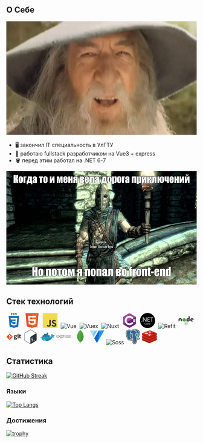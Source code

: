 ## О Себе
<div align="center">
  <img src="./icons/gen.gif" width="600" height="300"/>
</div>

- 🖥️ закончил IT специальность в УлГТУ
- 🐒 работаю  fullstack разработчиком на Vue3 + express
- 🪣 перед этим работал на .NET 6-7

<div align="center">
  <img src="./icons/mem.jpg" width="600" height="300"/>
</div>

## Стек технологий

<div>
  <img src="https://github.com/devicons/devicon/blob/master/icons/css3/css3-plain-wordmark.svg"  title="CSS3" alt="CSS" width="40" height="40"/>&nbsp;
  <img src="https://github.com/devicons/devicon/blob/master/icons/html5/html5-original.svg" title="HTML5" alt="HTML" width="40" height="40"/>&nbsp;
  <img src="https://github.com/devicons/devicon/blob/master/icons/javascript/javascript-original.svg" title="JavaScript" alt="JavaScript" width="40" height="40"/>&nbsp;
  <img src="https://v3.ru.vuejs.org/logo.png" title="Vue" alt="Vue" width="40" height="40"/>&nbsp;
  <img src="https://user-images.githubusercontent.com/7110136/29002857-9e802f08-7ab4-11e7-9c31-604b5d0d0c19.png" title="Vuex" alt="Vuex" width="40" height="40"/>&nbsp;
  <img src="https://seeklogo.com/images/N/nuxt-logo-1CCC5F38FD-seeklogo.com.png" title="Nuxt" alt="Nuxt" width="40" height="40"/>&nbsp;
  <img src="https://github.com/devicons/devicon/blob/master/icons/csharp/csharp-original.svg" title="Csharp"  alt="Csharp" width="40" height="40"/>&nbsp;
  <img src="https://github.com/devicons/devicon/blob/master/icons/dotnetcore/dotnetcore-plain.svg" title=".Net"  alt=".Net" width="40" height="40"/>&nbsp;
  <img src="https://img.stackshare.io/service/20926/default_f8fb986d889eb12dfac827180a7901396f6d3b82.png" title="Refit"  alt="Refit" width="40" height="40"/>&nbsp;
  <img src="https://github.com/devicons/devicon/blob/master/icons/nodejs/nodejs-original-wordmark.svg" title="NodeJS" alt="NodeJS" width="40" height="40"/>&nbsp;
  <img src="https://github.com/devicons/devicon/blob/master/icons/git/git-original-wordmark.svg" title="Git" **alt="Git" width="40" height="40"/>
  <img src="https://github.com/devicons/devicon/blob/master/icons/bash/bash-plain.svg" title="Bash" alt="Bash" width="40" height="40"/>
  <img src="https://github.com/devicons/devicon/blob/master/icons/docker/docker-original.svg" title="Docker" alt="Docker" width="40" height="40"/>
  <img src="https://github.com/devicons/devicon/blob/master/icons/express/express-original-wordmark.svg" title="Express" alt="Express" width="40" height="40"/>
  <img src="https://github.com/devicons/devicon/blob/master/icons/mongodb/mongodb-original.svg" title="Mongodb" alt="Mongodb" width="40" height="40"/>
  <img src="https://github.com/devicons/devicon/blob/master/icons/vuetify/vuetify-original.svg" title="Vuetify" alt="Vuetify" width="40" height="40"/>
  <img src="https://w7.pngwing.com/pngs/1009/249/png-transparent-logo-sass-logos-and-brands-icon-thumbnail.png" title="Scss" alt="Scss" width="40" height="40"/>
  <img src="https://github.com/devicons/devicon/blob/master/icons/postgresql/postgresql-original.svg" title="Postgres" alt="Postgres" width="40" height="40"/>
  <img src="https://github.com/devicons/devicon/blob/master/icons/redis/redis-original.svg" title="Redis" alt="Redis" width="40" height="40"/>
</div>

## Статистика

[![GitHub Streak](http://github-readme-streak-stats.herokuapp.com?user=Timovey&theme=highcontrast&locale=ru)](https://git.io/streak-stats)  

### Языки

[![Top Langs](https://github-readme-stats.vercel.app/api/top-langs/?username=Timovey)](https://github.com/anuraghazra/github-readme-stats)

### Достижения

[![trophy](https://github-profile-trophy.vercel.app/?username=Timovey&theme=onedark)](https://github.com/ryo-ma/github-profile-trophy)
